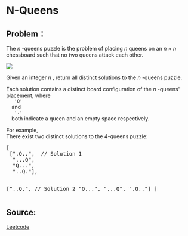 # N-Queens

## Problem：

<div class="question-content">
 <p>
 </p>
 <p>
  The
  <i>
   n
  </i>
  -queens puzzle is the problem of placing
  <i>
   n
  </i>
  queens on an
  <i>
   n
  </i>
  ×
  <i>
   n
  </i>
  chessboard such that no two queens attack each other.
 </p>
 <p>
  <img src="http://www.leetcode.com/wp-content/uploads/2012/03/8-queens.png"/>
 </p>
 <p>
  Given an integer
  <i>
   n
  </i>
  , return all distinct solutions to the
  <i>
   n
  </i>
  -queens puzzle.
 </p>
 <p>
  Each solution contains a distinct board configuration of the
  <i>
   n
  </i>
  -queens' placement, where
  <code>
   'Q'
  </code>
  and
  <code>
   '.'
  </code>
  both indicate a queen and an empty space respectively.
 </p>
 <p>
  For example,
  <br/>
  There exist two distinct solutions to the 4-queens puzzle:
 </p>
 <pre>
[
 [".Q..",  // Solution 1
  "...Q",
  "Q...",
  "..Q."],

 ["..Q.",  // Solution 2
  "Q...",
  "...Q",
  ".Q.."]
]
</pre>
</div>


## Source:
[Leetcode](https://leetcode.com/problems/n-queens/)
